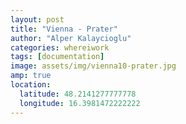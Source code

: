 ```yaml
---
layout: post
title: "Vienna - Prater"
author: "Alper Kalaycioglu"
categories: whereiwork
tags: [documentation]
image: assets/img/vienna10-prater.jpg
amp: true
location:
  latitude: 48.2141277777778
  longitude: 16.3981472222222
---
```

